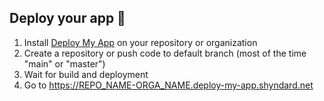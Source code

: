 ## Deploy your app 👋

1. Install [Deploy My App](https://github.com/apps/deploy-my-app) on your repository or organization
2. Create a repository or push code to default branch (most of the time "main" or "master")
3. Wait for build and deployment
4. Go to https://REPO_NAME-ORGA_NAME.deploy-my-app.shyndard.net 
